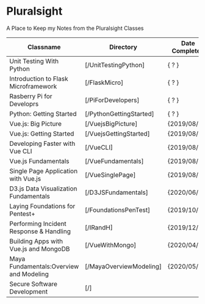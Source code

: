 # Pluralsight
A Place to Keep my Notes from the Pluralsight Classes

| Classname                               | Directory                         | Date Completed |
| --------------------------------------- | --------------------------------- | -------------- |
| Unit Testing With Python                | [/UnitTestingPython]              |  { ? }         |
| Introduction to Flask Microframework    | [/FlaskMicro]                     |  { ? }         |
| Rasberry Pi for Developrs               | [/PiForDevelopers]                |  { ? }         |
| Python: Getting Started                 | [/PythonGettingStarted]           |  { ? }         |
| Vue.js: Big Picture                     | [/VuejsBigPicture]                |  {2019/08/12}  |
| Vue.js: Getting Started                 | [/VuejsGettingStarted]            |  {2019/08/15}  |
| Developing Faster with Vue CLI          | [/VueCLI]                         |  {2019/08/18}  |
| Vue.js Fundamentals                     | [/VueFundamentals]                |  {2019/08/22}  |
| Single Page Application with Vue.js     | [/VueSinglePage]                  |  {2019/08/24}  |
| D3.js Data Visualization Fundamentals   | [/D3JSFundamentals]               |  {2020/06/10}  |
| Laying Foundations for Pentest+         | [/FoundationsPenTest]             |  {2019/10/02}  |
| Performing Incident Response & Handling | [/IRandH]                         |  {2019/12/03}  |
| Building Apps with Vue.js and MongoDB   | [/VueWithMongo]                   |  {2020/04/30}  |
| Maya Fundamentals:Overview and Modeling | [/MayaOverviewModeling]           |  {2020/05/22}  |
| Secure Software Development             | [/]                               |                |
